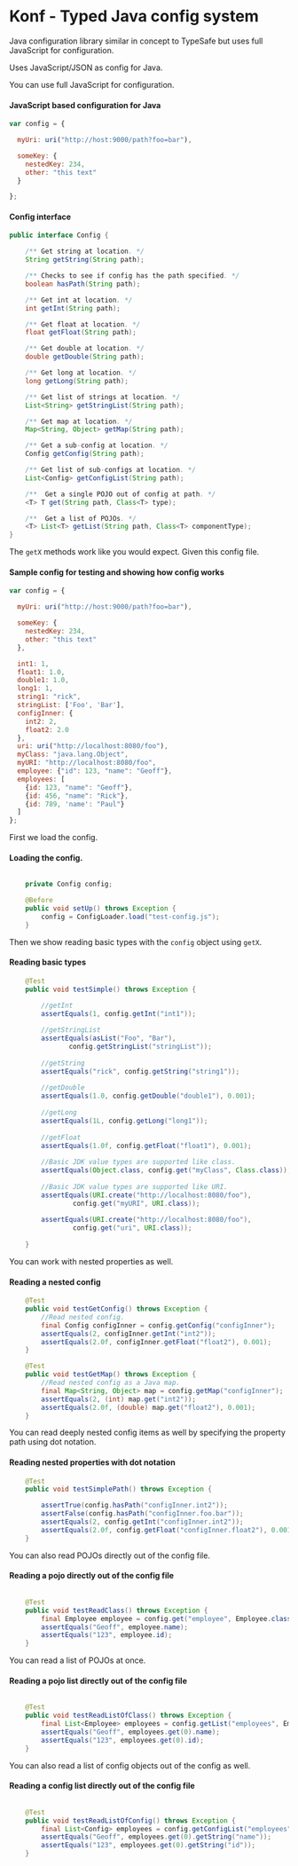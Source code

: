 # Konf - Typed Java config system 
Java configuration library similar in concept to TypeSafe but uses full 
JavaScript for configuration.

Uses JavaScript/JSON as config for Java. 

You can use full JavaScript for configuration.


#### JavaScript based configuration for Java
```javascript
var config = {

  myUri: uri("http://host:9000/path?foo=bar"),

  someKey: {
    nestedKey: 234,
    other: "this text"
  }

};

```


#### Config interface
```java
public interface Config {

    /** Get string at location. */
    String getString(String path);

    /** Checks to see if config has the path specified. */
    boolean hasPath(String path);

    /** Get int at location. */
    int getInt(String path);

    /** Get float at location. */
    float getFloat(String path);

    /** Get double at location. */
    double getDouble(String path);

    /** Get long at location. */
    long getLong(String path);

    /** Get list of strings at location. */
    List<String> getStringList(String path);

    /** Get map at location. */
    Map<String, Object> getMap(String path);

    /** Get a sub-config at location. */
    Config getConfig(String path);

    /** Get list of sub-configs at location. */
    List<Config> getConfigList(String path);

    /**  Get a single POJO out of config at path. */
    <T> T get(String path, Class<T> type);

    /**  Get a list of POJOs. */
    <T> List<T> getList(String path, Class<T> componentType);
}

```


The `getX` methods work like you would expect. Given this config file.

#### Sample config for testing and showing how config works

```javascript
var config = {

  myUri: uri("http://host:9000/path?foo=bar"),

  someKey: {
    nestedKey: 234,
    other: "this text"
  },

  int1: 1,
  float1: 1.0,
  double1: 1.0,
  long1: 1,
  string1: "rick",
  stringList: ['Foo', 'Bar'],
  configInner: {
    int2: 2,
    float2: 2.0
  },
  uri: uri("http://localhost:8080/foo"),
  myClass: "java.lang.Object",
  myURI: "http://localhost:8080/foo",
  employee: {"id": 123, "name": "Geoff"},
  employees: [
    {id: 123, "name": "Geoff"},
    {id: 456, "name": "Rick"},
    {id: 789, 'name': "Paul"}
  ]
};

```

First we load the config.

#### Loading the config.

```java

    private Config config;

    @Before
    public void setUp() throws Exception {
        config = ConfigLoader.load("test-config.js");
    }
```

Then we show reading basic types with the `config` object using `getX`.

#### Reading basic types

```java
    @Test
    public void testSimple() throws Exception {

        //getInt
        assertEquals(1, config.getInt("int1"));
        
        //getStringList
        assertEquals(asList("Foo", "Bar"), 
               config.getStringList("stringList"));
               
        //getString       
        assertEquals("rick", config.getString("string1"));
        
        //getDouble
        assertEquals(1.0, config.getDouble("double1"), 0.001);
        
        //getLong
        assertEquals(1L, config.getLong("long1"));
        
        //getFloat
        assertEquals(1.0f, config.getFloat("float1"), 0.001);
        
        //Basic JDK value types are supported like class.
        assertEquals(Object.class, config.get("myClass", Class.class));
        
        //Basic JDK value types are supported like URI.
        assertEquals(URI.create("http://localhost:8080/foo"), 
                config.get("myURI", URI.class));
                
        assertEquals(URI.create("http://localhost:8080/foo"), 
                config.get("uri", URI.class));
                
    }

```

You can work with nested properties as well.

#### Reading a nested config

```java
    @Test
    public void testGetConfig() throws Exception {
        //Read nested config.
        final Config configInner = config.getConfig("configInner");
        assertEquals(2, configInner.getInt("int2"));
        assertEquals(2.0f, configInner.getFloat("float2"), 0.001);
    }

    @Test
    public void testGetMap() throws Exception {
        //Read nested config as a Java map.
        final Map<String, Object> map = config.getMap("configInner");
        assertEquals(2, (int) map.get("int2"));
        assertEquals(2.0f, (double) map.get("float2"), 0.001);
    }
```

You can read deeply nested config items as well by specifying the 
property path using dot notation. 
    
#### Reading nested properties with dot notation


```java
    @Test
    public void testSimplePath() throws Exception {

        assertTrue(config.hasPath("configInner.int2"));
        assertFalse(config.hasPath("configInner.foo.bar"));
        assertEquals(2, config.getInt("configInner.int2"));
        assertEquals(2.0f, config.getFloat("configInner.float2"), 0.001);
    }
```

You can also read POJOs directly out of the config file.

#### Reading a pojo directly out of the config file
```java

    @Test
    public void testReadClass() throws Exception {
        final Employee employee = config.get("employee", Employee.class);
        assertEquals("Geoff", employee.name);
        assertEquals("123", employee.id);
    }

```

You can read a list of POJOs at once.

#### Reading a pojo list directly out of the config file
```java

    @Test
    public void testReadListOfClass() throws Exception {
        final List<Employee> employees = config.getList("employees", Employee.class);
        assertEquals("Geoff", employees.get(0).name);
        assertEquals("123", employees.get(0).id);
    }
```

You can also read a list of config objects out of the config as well.
#### Reading a config list directly out of the config file
```java

    @Test
    public void testReadListOfConfig() throws Exception {
        final List<Config> employees = config.getConfigList("employees");
        assertEquals("Geoff", employees.get(0).getString("name"));
        assertEquals("123", employees.get(0).getString("id"));
    }
 ```